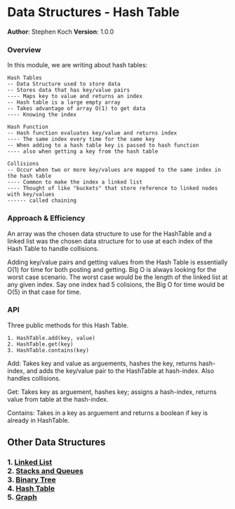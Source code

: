 # Data Structures - Hash Table

**Author**: Stephen Koch
**Version**: 1.0.0

### Overview
In this module, we are writing about hash tables:

```
Hash Tables
-- Data Structure used to store data
-- Stores data that has key/value pairs
---- Maps key to value and returns an index
-- Hash table is a large empty array
-- Takes advantage of array O(1) to get data
---- Knowing the index

Hash Function
-- Hash function evaluates key/value and returns index
---- The same index every time for the same key
-- When adding to a hash table key is passed to hash function
---- also when getting a key from the hash table

Collisions
-- Occur when two or more key/values are mapped to the same index in the hash table
---- Common to make the index a linked list
---- Thought of like "buckets" that store reference to linked nodes with key/values
------ called chaining
```

### Approach & Efficiency
An array was the chosen data structure to use for the HashTable and a linked list was the chosen data structure for to use at each index of the Hash Table to handle collisions.

Adding key/value pairs and getting values from the Hash Table is essentially O(1) for time for both posting and getting. Big O is always looking for the worst case scenario. The worst case would be the length of the linked list at any given index. Say one index had 5 colisions, the Big O for time would be O(5) in that case for time. 


### API
Three public methods for this Hash Table.
```
1. HashTable.add(key, value)
2. HashTable.get(key)
3. HashTable.contains(key)
```
Add: Takes key and value as arguements, hashes the key, returns hash-index, and adds the key/value pair to the HashTable at hash-index. Also handles collisions.

Get: Takes key as arguement, hashes key; assigns a hash-index, returns value from table at the hash-index.

Contains: Takes in a key as arguement and returns a boolean if key is already in HashTable.

## Other Data Structures
### 1. [Linked List](https://github.com/kochsj/python-data-structures-and-algorithms/tree/master/Data-Structures/linked_list)<br>2. [Stacks and Queues](https://github.com/kochsj/python-data-structures-and-algorithms/tree/stack-and-queue/Data-Structures/stacks_and_queues)<br>3. [Binary Tree](https://github.com/kochsj/python-data-structures-and-algorithms/tree/master/Data-Structures/tree)<br>4. [Hash Table](https://github.com/kochsj/python-data-structures-and-algorithms/tree/master/Data-Structures/hashtable)<br>5. [Graph](https://github.com/kochsj/python-data-structures-and-algorithms/tree/master/Data-Structures/graphs/breadth_first)


